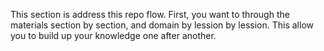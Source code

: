 This section is address this repo flow. First, you want to through the materials section by section, and domain by lession by lession. This allow you to build up your knowledge one after another. 

